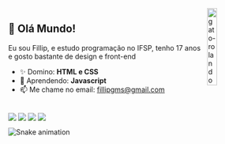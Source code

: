 <img align="right" alt="gato-rolando" src="http://25.media.tumblr.com/e6ffb193e37fb600e828c03e357237b2/tumblr_mhtt5ts8BK1rkfeyuo1_250.gif" style="width: 20%">

## 👋 Olá Mundo!

Eu sou Fillip, e estudo programação no IFSP, tenho 17 anos e gosto bastante de design e front-end

- ✨ Domino: <strong>HTML e CSS</strong>
- 🌱 Aprendendo: <strong>Javascript</strong>
- 📫 Me chame no email: fillipgms@gmail.com

<div style="display: inline_block"><br>
  <img align="center" src="https://img.shields.io/badge/HTML5-E34F26?style=for-the-badge&logo=html5&logoColor=white">
  <img align="center" src="https://img.shields.io/badge/CSS3-1572B6?style=for-the-badge&logo=css3&logoColor=white">
  <img align="center" src="https://img.shields.io/badge/JavaScript-323330?style=for-the-badge&logo=javascript&logoColor=F7DF1E">
  <img align="center" src="https://img.shields.io/badge/React-20232A?style=for-the-badge&logo=react&logoColor=61DAFB">
</div>
  
<div> 

  ![Snake animation](https://github.com/fillipgms/fillipgms/blob/output/github-contribution-grid-snake.svg)
 
</div>
